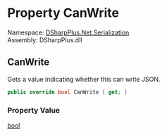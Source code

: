 # Property CanWrite

Namespace: [DSharpPlus.Net.Serialization](DSharpPlus.Net.Serialization.md)  
Assembly: DSharpPlus.dll

## <a id="DSharpPlus_Net_Serialization_DiscordForumChannelJsonConverter_CanWrite"></a>CanWrite

Gets a value indicating whether this <xref href="Newtonsoft.Json.JsonConverter" data-throw-if-not-resolved="false"></xref> can write JSON.

```csharp
public override bool CanWrite { get; }
```

### Property Value

[bool](https://learn.microsoft.com/dotnet/api/system.boolean)

